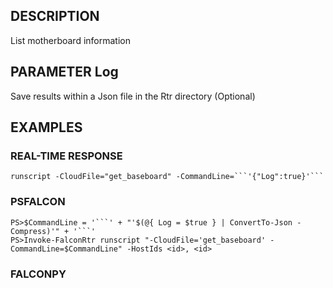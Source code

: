 ## DESCRIPTION
List motherboard information

## PARAMETER Log
Save results within a Json file in the Rtr directory (Optional)

## EXAMPLES

### REAL-TIME RESPONSE
```
runscript -CloudFile="get_baseboard" -CommandLine=```'{"Log":true}'```
```
### PSFALCON
```
PS>$CommandLine = '```' + "'$(@{ Log = $true } | ConvertTo-Json -Compress)'" + '```'
PS>Invoke-FalconRtr runscript "-CloudFile='get_baseboard' -CommandLine=$CommandLine" -HostIds <id>, <id>
```
### FALCONPY
